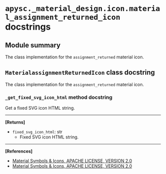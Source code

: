 # `apysc._material_design.icon.material_assignment_returned_icon` docstrings

## Module summary

The class implementation for the `assignment_returned` material icon.

## `MaterialassignmentReturnedIcon` class docstring

The class implementation for the `assignment_returned` material icon.

### `_get_fixed_svg_icon_html` method docstring

Get a fixed SVG icon HTML string.<hr>

**[Returns]**

- `fixed_svg_icon_html`: str
  - Fixed SVG icon HTML string.

<hr>

**[References]**

- [Material Symbols & Icons, APACHE LICENSE, VERSION 2.0](https://fonts.google.com/icons?icon.size=24&icon.color=%23e8eaed)
- [Material Symbols & Icons, APACHE LICENSE, VERSION 2.0](https://www.apache.org/licenses/LICENSE-2.0.html)